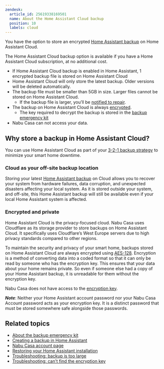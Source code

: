 ```yaml
---
zendesk:
  article_id: 25619338169501
  name: About the Home Assistant Cloud backup
  position: 10
  labels: cloud
---
```


You have the option to store an encrypted [Home Assistant backup](https://www.home-assistant.io/common-tasks/general/#backups) on Home Assistant Cloud.

The Home Assistant Cloud backup option is available if you have a Home Assistant Cloud subscription, at no additional cost.

- If Home Assistant Cloud backup is enabled in Home Assistant, 1 encrypted backup file is stored on Home Assistant Cloud
- Home Assistant Cloud will only store the latest backup. Older versions will be deleted automatically.
- The backup file must be smaller than 5GB in size. Larger files cannot be stored on Home Assistant Cloud.
  - If the backup file is larger, you’ll be [notified to repair](/hc/en-us/articles/26323079049245-Backup-is-too-large).
- The backup on Home Assistant Cloud is always [encrypted](https://www.home-assistant.io/more-info/backup-emergency-kit/).
  - The key required to decrypt the backup is stored in the [backup emergency kit](https://www.home-assistant.io/more-info/backup-emergency-kit/)
- Nabu Casa can not access your data.

## Why store a backup in Home Assistant Cloud?

You can use Home Assistant Cloud as part of your [3-2-1 backup strategy](https://www.home-assistant.io/blog/2025/01/03/3-2-1-backup/) to minimize your smart home downtime.

### Cloud as your off-site backup location

Storing your latest [Home Assistant backup](https://www.home-assistant.io/common-tasks/general/#backups) on Cloud allows you to recover your system from hardware failures, data corruption, and unexpected disasters affecting your local system. As it is stored outside your system, and off-site, this Home Assistant backup will still be available even if your local Home Assistant system is affected.

### Encrypted and private

Home Assistant Cloud is the privacy-focused cloud. Nabu Casa uses Cloudflare as its storage provider to store backups on Home Assistant Cloud. It specifically uses Cloudflare’s West Europe servers due to high privacy standards compared to other regions.

To maintain the security and privacy of your smart home, backups stored on Home Assistant Cloud are always encrypted using [AES-128](https://en.wikipedia.org/wiki/Advanced_Encryption_Standard). Encryption is a method of converting data into a coded format so that it can only be read by someone who has the encryption key. This ensures that your data about your home remains private. So even if someone else had a copy of your Home Assistant backup, it is unreadable for them without the encryption key.

Nabu Casa does not have access to the [encryption key](ttps://www.home-assistant.io/more-info/backup-emergency-kit/).

**_Note_**: Neither your Home Assistant account password nor your Nabu Casa Account password acts as your encryption key. It is a distinct password that must be stored somewhere safe alongside those passwords.

## Related topics

- [About the backup emergency kit](https://www.home-assistant.io/more-info/backup-emergency-kit/)
- [Creating a backup in Home Assistant](https://www.home-assistant.io/common-tasks/general/#backups)
- [Nabu Casa account page](https://account.nabucasa.com/)
- [Restoring your Home Assistant installation](https://www.home-assistant.io/common-tasks/general/#restoring-a-backup)
- [Troubleshooting: backup is too large](/hc/en-us/articles/26323079049245-Backup-is-too-large)
- [Troubleshooting: can't find the encryption key](/hc/en-us/articles/26323093151901-Backup-Can-t-find-encryption-key)